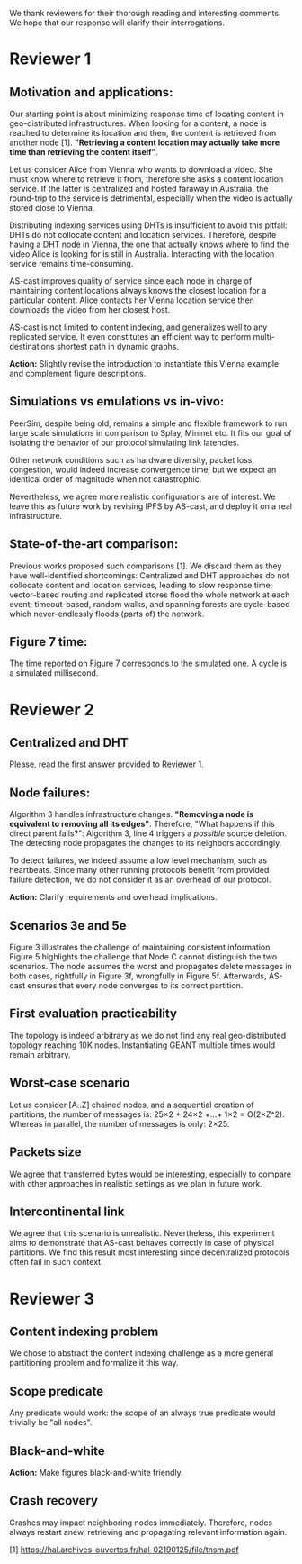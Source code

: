 We thank reviewers for their thorough reading and interesting
comments. We hope that our response will clarify their interrogations.

# Reviewer 1

## Motivation and applications:
Our starting point is about minimizing response time of locating
content in geo-distributed infrastructures. When looking for a content,
a node is reached to determine its location and then, the content is
retrieved from another node [1]. __"Retrieving a content location may
actually take more time than retrieving the content itself"__.

Let us consider Alice from Vienna who wants to download a video. She
must know where to retrieve it from, therefore she asks a content
location service. If the latter is centralized and hosted faraway in
Australia, the round-trip to the service is detrimental, especially
when the video is actually stored close to Vienna.

Distributing indexing services using DHTs is insufficient to avoid
this pitfall: DHTs do not collocate content and location
services. Therefore, despite having a DHT node in Vienna, the one that
actually knows where to find the video Alice is looking for is still
in Australia. Interacting with the location service remains
time-consuming.

AS-cast improves quality of service since each node in charge of
maintaining content locations always knows the closest location for a
particular content.  Alice contacts her Vienna location service then
downloads the video from her closest host.

AS-cast is not limited to content indexing, and generalizes well to
any replicated service. It even constitutes an efficient way to
perform multi-destinations shortest path in dynamic graphs.

**Action:** Slightly revise the introduction to instantiate this
Vienna example and complement figure descriptions.

## Simulations vs emulations vs in-vivo:
PeerSim, despite being old,  remains a simple and flexible framework to 
run large scale simulations in comparison to Splay, Mininet etc.  It 
fits our goal of isolating the behavior of our protocol simulating link latencies.

Other network conditions such as hardware diversity,  packet loss, congestion, would indeed increase convergence time, but we expect an
identical order of magnitude when not catastrophic.

Nevertheless, we agree more realistic configurations are of
interest. We leave this as future work by revising IPFS by
AS-cast, and deploy it on a real infrastructure.

## State-of-the-art comparison:
Previous works proposed such comparisons [1]. We discard them as they
have well-identified shortcomings: Centralized and DHT approaches do
not collocate content and location services, leading to slow response
time; vector-based routing and replicated stores flood the whole
network at each event; timeout-based, random walks, and spanning
forests are cycle-based which never-endlessly floods (parts of) the
network.

## Figure 7 time:
The time reported on Figure 7 corresponds to the simulated one. A
cycle is a simulated millisecond.


# Reviewer 2

## Centralized and DHT
Please, read the first answer provided to Reviewer 1.

## Node failures:
Algorithm 3 handles infrastructure changes.  __"Removing a node is
equivalent to removing all its edges"__.  Therefore, "What happens if
this direct parent fails?": Algorithm 3, line 4 triggers a _possible_
source deletion. The detecting node propagates the changes to its
neighbors accordingly.

To detect failures, we indeed assume a low level mechanism, such as
heartbeats. Since many other running protocols benefit from provided
failure detection, we do not consider it as an overhead of our
protocol.

**Action:** Clarify requirements and overhead implications.

## Scenarios 3e and 5e
Figure 3 illustrates the challenge of maintaining consistent
information.  Figure 5 highlights the challenge that Node C cannot
distinguish the two scenarios.  The node assumes the worst and
propagates delete messages in both cases, rightfully in Figure 3f,
wrongfully in Figure 5f. Afterwards, AS-cast ensures that every node
converges to its correct partition.

## First evaluation practicability
The topology is indeed arbitrary as we do not find any real
geo-distributed topology reaching 10K nodes.  Instantiating GEANT
multiple times would remain arbitrary.

## Worst-case scenario
Let us consider [A..Z] chained nodes, and a sequential creation of
partitions, the number of messages is: 25×2 + 24×2 +…+ 1×2 = O(2×Z^2).
Whereas in parallel, the number of messages is only: 2×25.

## Packets size
We agree that transferred bytes would be interesting, especially to
compare with other approaches in realistic settings as we plan in
future work.

## Intercontinental link
We agree that this scenario is unrealistic.  Nevertheless, this
experiment aims to demonstrate that AS-cast behaves correctly in case
of physical partitions. We find this result most interesting since
decentralized protocols often fail in such context.


# Reviewer 3

## Content indexing problem 
We chose to abstract the content indexing challenge as a more general
partitioning problem and formalize it this way.

## Scope predicate
Any predicate would work: the scope of an always true predicate would
trivially be "all nodes".

## Black-and-white
**Action:** Make figures black-and-white friendly.

## Crash recovery
Crashes may impact neighboring nodes immediately.  Therefore,
nodes always restart anew, retrieving and propagating relevant
information again.

[1] https://hal.archives-ouvertes.fr/hal-02190125/file/tnsm.pdf

